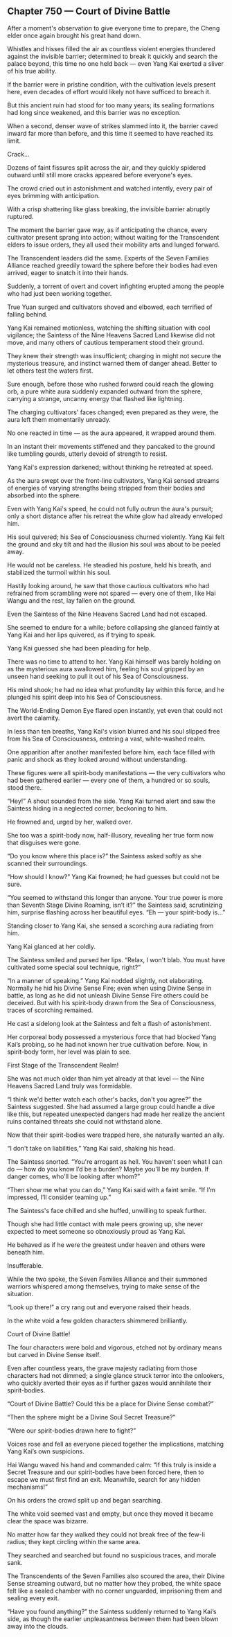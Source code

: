 ## Chapter 750 — Court of Divine Battle

After a moment's observation to give everyone time to prepare, the Cheng elder once again brought his great hand down.

Whistles and hisses filled the air as countless violent energies thundered against the invisible barrier; determined to break it quickly and search the palace beyond, this time no one held back — even Yang Kai exerted a sliver of his true ability.

If the barrier were in pristine condition, with the cultivation levels present here, even decades of effort would likely not have sufficed to breach it.

But this ancient ruin had stood for too many years; its sealing formations had long since weakened, and this barrier was no exception.

When a second, denser wave of strikes slammed into it, the barrier caved inward far more than before, and this time it seemed to have reached its limit.

Crack...

Dozens of faint fissures split across the air, and they quickly spidered outward until still more cracks appeared before everyone's eyes.

The crowd cried out in astonishment and watched intently, every pair of eyes brimming with anticipation.

With a crisp shattering like glass breaking, the invisible barrier abruptly ruptured.

The moment the barrier gave way, as if anticipating the chance, every cultivator present sprang into action; without waiting for the Transcendent elders to issue orders, they all used their mobility arts and lunged forward.

The Transcendent leaders did the same. Experts of the Seven Families Alliance reached greedily toward the sphere before their bodies had even arrived, eager to snatch it into their hands.

Suddenly, a torrent of overt and covert infighting erupted among the people who had just been working together.

True Yuan surged and cultivators shoved and elbowed, each terrified of falling behind.

Yang Kai remained motionless, watching the shifting situation with cool vigilance; the Saintess of the Nine Heavens Sacred Land likewise did not move, and many others of cautious temperament stood their ground.

They knew their strength was insufficient; charging in might not secure the mysterious treasure, and instinct warned them of danger ahead. Better to let others test the waters first.

Sure enough, before those who rushed forward could reach the glowing orb, a pure white aura suddenly expanded outward from the sphere, carrying a strange, uncanny energy that flashed like lightning.

The charging cultivators' faces changed; even prepared as they were, the aura left them momentarily unready.

No one reacted in time — as the aura appeared, it wrapped around them.

In an instant their movements stiffened and they pancaked to the ground like tumbling gourds, utterly devoid of strength to resist.

Yang Kai's expression darkened; without thinking he retreated at speed.

As the aura swept over the front-line cultivators, Yang Kai sensed streams of energies of varying strengths being stripped from their bodies and absorbed into the sphere.

Even with Yang Kai's speed, he could not fully outrun the aura's pursuit; only a short distance after his retreat the white glow had already enveloped him.

His soul quivered; his Sea of Consciousness churned violently. Yang Kai felt the ground and sky tilt and had the illusion his soul was about to be peeled away.

He would not be careless. He steadied his posture, held his breath, and stabilized the turmoil within his soul.

Hastily looking around, he saw that those cautious cultivators who had refrained from scrambling were not spared — every one of them, like Hai Wangu and the rest, lay fallen on the ground.

Even the Saintess of the Nine Heavens Sacred Land had not escaped.

She seemed to endure for a while; before collapsing she glanced faintly at Yang Kai and her lips quivered, as if trying to speak.

Yang Kai guessed she had been pleading for help.

There was no time to attend to her. Yang Kai himself was barely holding on as the mysterious aura swallowed him, feeling his soul gripped by an unseen hand seeking to pull it out of his Sea of Consciousness.

His mind shook; he had no idea what profundity lay within this force, and he plunged his spirit deep into his Sea of Consciousness.

The World-Ending Demon Eye flared open instantly, yet even that could not avert the calamity.

In less than ten breaths, Yang Kai's vision blurred and his soul slipped free from his Sea of Consciousness, entering a vast, white-washed realm.

One apparition after another manifested before him, each face filled with panic and shock as they looked around without understanding.

These figures were all spirit-body manifestations — the very cultivators who had been gathered earlier — every one of them, a hundred or so souls, stood there.

“Hey!” A shout sounded from the side. Yang Kai turned alert and saw the Saintess hiding in a neglected corner, beckoning to him.

He frowned and, urged by her, walked over.

She too was a spirit-body now, half-illusory, revealing her true form now that disguises were gone.

“Do you know where this place is?” the Saintess asked softly as she scanned their surroundings.

“How should I know?” Yang Kai frowned; he had guesses but could not be sure.

“You seemed to withstand this longer than anyone. Your true power is more than Seventh Stage Divine Roaming, isn’t it?” the Saintess said, scrutinizing him, surprise flashing across her beautiful eyes. “Eh — your spirit-body is…”

Standing closer to Yang Kai, she sensed a scorching aura radiating from him.

Yang Kai glanced at her coldly.

The Saintess smiled and pursed her lips. “Relax, I won't blab. You must have cultivated some special soul technique, right?”

“In a manner of speaking.” Yang Kai nodded slightly, not elaborating. Normally he hid his Divine Sense Fire; even when using Divine Sense in battle, as long as he did not unleash Divine Sense Fire others could be deceived. But with his spirit-body drawn from the Sea of Consciousness, traces of scorching remained.

He cast a sidelong look at the Saintess and felt a flash of astonishment.

Her corporeal body possessed a mysterious force that had blocked Yang Kai’s probing, so he had not known her true cultivation before. Now, in spirit-body form, her level was plain to see.

First Stage of the Transcendent Realm!

She was not much older than him yet already at that level — the Nine Heavens Sacred Land truly was formidable.

“I think we'd better watch each other's backs, don't you agree?” the Saintess suggested. She had assumed a large group could handle a dive like this, but repeated unexpected dangers had made her realize the ancient ruins contained threats she could not withstand alone.

Now that their spirit-bodies were trapped here, she naturally wanted an ally.

“I don't take on liabilities,” Yang Kai said, shaking his head.

The Saintess snorted. “You're arrogant as hell. You haven't seen what I can do — how do you know I’d be a burden? Maybe you'll be my burden. If danger comes, who'll be looking after whom?”

“Then show me what you can do,” Yang Kai said with a faint smile. “If I’m impressed, I’ll consider teaming up.”

The Saintess's face chilled and she huffed, unwilling to speak further.

Though she had little contact with male peers growing up, she never expected to meet someone so obnoxiously proud as Yang Kai.

He behaved as if he were the greatest under heaven and others were beneath him.

Insufferable.

While the two spoke, the Seven Families Alliance and their summoned warriors whispered among themselves, trying to make sense of the situation.

“Look up there!” a cry rang out and everyone raised their heads.

In the white void a few golden characters shimmered brilliantly.

Court of Divine Battle!

The four characters were bold and vigorous, etched not by ordinary means but carved in Divine Sense itself.

Even after countless years, the grave majesty radiating from those characters had not dimmed; a single glance struck terror into the onlookers, who quickly averted their eyes as if further gazes would annihilate their spirit-bodies.

“Court of Divine Battle? Could this be a place for Divine Sense combat?”

“Then the sphere might be a Divine Soul Secret Treasure?”

“Were our spirit-bodies drawn here to fight?”

Voices rose and fell as everyone pieced together the implications, matching Yang Kai’s own suspicions.

Hai Wangu waved his hand and commanded calm: “If this truly is inside a Secret Treasure and our spirit-bodies have been forced here, then to escape we must first find an exit. Meanwhile, search for any hidden mechanisms!”

On his orders the crowd split up and began searching.

The white void seemed vast and empty, but once they moved it became clear the space was bizarre.

No matter how far they walked they could not break free of the few-li radius; they kept circling within the same area.

They searched and searched but found no suspicious traces, and morale sank.

The Transcendents of the Seven Families also scoured the area, their Divine Sense streaming outward, but no matter how they probed, the white space felt like a sealed chamber with no corner unguarded, imprisoning them and sealing every exit.

“Have you found anything?” the Saintess suddenly returned to Yang Kai’s side, as though the earlier unpleasantness between them had been blown away into the clouds.